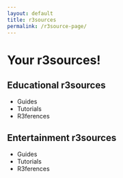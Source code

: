 ```yaml
---
layout: default
title: r3sources
permalink: /r3source-page/
---
```

# Your r3sources!
## Educational r3sources
- Guides
- Tutorials
- R3ferences
  
## Entertainment r3sources
- Guides
- Tutorials
- R3ferences
